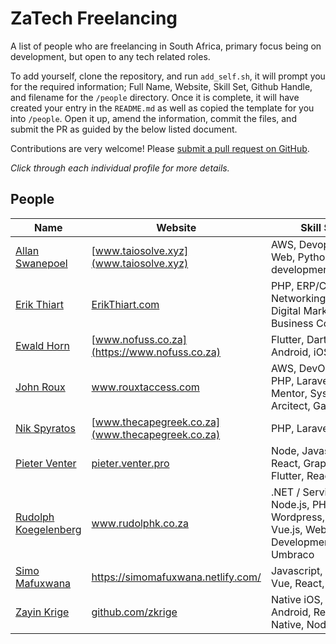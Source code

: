 # ZaTech Freelancing

A list of people who are freelancing in South Africa, primary focus being on development, but open to any tech related roles.

To add yourself, clone the repository, and run `add_self.sh`, it will prompt you for the required information; Full Name, Website, Skill Set, Github Handle, and filename for the `/people` directory. Once it is complete, it will have created your entry in the `README.md` as well as copied the template for you into `/people`. Open it up, amend the information, commit the files, and submit the PR as guided by the below listed document.

Contributions are very welcome! Please
[submit a pull request on GitHub](/CONTRIBUTING.md).

_Click through each individual profile for more details._

## People

Name | Website | Skill Set | GitHub
------------ | ------- | ------- | -------
[Allan Swanepoel](/people/allansw.md) | [www.taiosolve.xyz](www.taiosolve.xyz) | AWS, Devopsy stuff, Web, Python development | [GitHub](https://github.com/allanice001)
[Erik Thiart](/people/erikthiart.md) | [ErikThiart.com](https://erikthiart.com) | PHP, ERP/CRM, Networking/Mikrotik, Digital Marketing, Business Consulting | [GitHub](https://github.com/erikthiart)
[Ewald Horn](/people/ewaldhorn.md) | [www.nofuss.co.za](https://www.nofuss.co.za) | Flutter, Dart, Android, iOS | [GitHub](https://github.com/ewaldhorn)
[John Roux](/people/johnroux.md) | www.rouxtaccess.com | AWS, DevOpsy stuff, PHP, Laravel, API, Mentor, Systems Arcitect, Gatekeeper | [GitHub](https://github.com/JohnRoux)
[Nik Spyratos](/people/nikspyratos.md) | [www.thecapegreek.co.za](www.thecapegreek.co.za) | PHP, Laravel, Web | [GitHub](https://github.com/nikolaos-spyratos)
[Pieter Venter](/people/pieterventer.md) | [pieter.venter.pro](https://pieter.venter.pro) | Node, Javascript, React, GraphQL, Flutter, React Native | [GitHub](https://github.com/cyrus-za)
[Rudolph Koegelenberg](/people/rudolphk.md) | www.rudolphk.co.za | .NET / ServiceStack, Node.js, PHP, Wordpress, Angular, Vue.js, Web Development, Umbraco | [GitHub](https://github.com/rudolph2907)
[Simo Mafuxwana](/people/simomafuxwana) | https://simomafuxwana.netlify.com/ | Javascript, Nuxt, Vue, React, PWAs | [GitHub](https://github.com/dlodeprojuicer)
[Zayin Krige](/people/zayinkrige.md) | [github.com/zkrige](http://github.com/zkrige) | Native iOS, Native Android, React Native, NodeJS | [GitHub](https://github.com/zkrige)